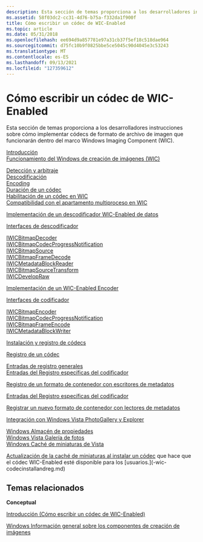 ```yaml
---
description: Esta sección de temas proporciona a los desarrolladores instrucciones sobre cómo implementar códecs de formato de archivo de imagen que funcionarán dentro del marco Windows Imaging Component (WIC).
ms.assetid: 58f03dc2-cc31-4d76-b75a-f332da1f900f
title: Cómo escribir un códec de WIC-Enabled
ms.topic: article
ms.date: 05/31/2018
ms.openlocfilehash: ee694d9a857781e97a31cb37f5ef18c518dae964
ms.sourcegitcommit: d75fc10b9f0825bbe5ce5045c90d4045e3c53243
ms.translationtype: MT
ms.contentlocale: es-ES
ms.lasthandoff: 09/13/2021
ms.locfileid: "127359612"
---
```

# <a name="how-to-write-a-wic-enabled-codec"></a>Cómo escribir un códec de WIC-Enabled

Esta sección de temas proporciona a los desarrolladores instrucciones sobre cómo implementar códecs de formato de archivo de imagen que funcionarán dentro del marco Windows Imaging Component (WIC).

<dl>

[Introducción](-wic-howtowriteacodec-intro.md)  
[Funcionamiento del Windows de creación de imágenes (WIC)](-wic-howwicworks.md)  
<dl>

[Detección y arbitraje](-wic-howwicworks.md)  
[Descodificación](-wic-howwicworks.md)  
[Encoding](-wic-howwicworks.md)  
[Duración de un códec](-wic-howwicworks.md)  
[Habilitación de un códec en WIC](-wic-howwicworks.md)  
[Compatibilidad con el apartamento multiproceso en WIC](-wic-howwicworks.md)  
</dl> </dd> <a href="-wic-implementingwicdecoder.md">Implementación de un descodificador WIC-Enabled de datos</a><dl>

[Interfaces de descodificador](-wic-decoderinterfaces.md)<dl>

[IWICBitmapDecoder](-wic-imp-iwicbitmapdecoder.md)  
[IWICBitmapCodecProgressNotification](-wic-imp-iwicbitmapcodecprogressnotification-decoder.md)  
[IWICBitmapSource](-wic-imp-iwicbitmapsource.md)  
[IWICBitmapFrameDecode](-wic-imp-iwicbitmapframedecode.md)  
[IWICMetadataBlockReader](-wic-imp-iwicmetadatablockreader.md)  
[IWICBitmapSourceTransform](-wic-imp-iwicbitmapsourcetransform.md)  
[IWICDevelopRaw](-wic-imp-iwicdevelopraw.md)  
</dl> </dd> </dl> </dd> <a href="-wic-implementingwicencoder.md">Implementación de un WIC-Enabled Encoder</a>  
<dl>

[Interfaces de codificador](-wic-encoderinterfaces.md)  
<dl>

[IWICBitmapEncoder](-wic-imp-iwicbitmapencoder.md)  
[IWICBitmapCodecProgressNotification](-wic-imp-iwicbitmapcodecprogressnotification-encoder.md)  
[IWICBitmapFrameEncode](-wic-imp-iwicbitmapframeencode.md)  
[IWICMetadataBlockWriter](-wic-imp-iwicmetadatablockwriter.md)  
</dl> </dd> </dl> </dd> <a href="-wic-codecinstallandreg.md">Instalación y registro de códecs</a>  
<dl>

[Registro de un códec](-wic-codecinstallandreg.md)  
<dl>

[Entradas de registro generales](-wic-generalregentries.md)  
[Entradas del Registro específicas del codificador](-wic-encoderregentries.md)  
<dl>

[Registro de un formato de contenedor con escritores de metadatos](-wic-encoderregentries.md)  
</dl> </dd> <a href="-wic-decoderregentries.md">Entradas del Registro específicas del codificador</a>  
<dl>

[Registrar un nuevo formato de contenedor con lectores de metadatos](-wic-decoderregentries.md)  
</dl> </dd> <a href="-wic-integrationregentries.md">Integración con Windows Vista PhotoGallery y Explorer</a>  
<dl>

[Windows Almacén de propiedades](-wic-integrationregentries.md)  
[Windows Vista Galería de fotos](-wic-integrationregentries.md)  
[Windows Caché de miniaturas de Vista](-wic-integrationregentries.md)  
</dl> </dd> </dl> </dd> <a href="-wic-codecinstallandreg.md">Actualización de la caché de miniaturas al instalar un códec</a> que hace que el códec WIC-Enabled esté disponible para los [usuarios.](-wic-codecinstallandreg.md) </dl> </dd> <a href="-wic-howtowriteacodec-conclusion.md"></a>  
</dl>

## <a name="related-topics"></a>Temas relacionados

<dl> <dt>

**Conceptual**
</dt> <dt>

[Introducción (Cómo escribir un códec de WIC-Enabled)](-wic-howtowriteacodec-intro.md)
</dt> <dt>

[Windows Información general sobre los componentes de creación de imágenes](-wic-about-windows-imaging-codec.md)
</dt> </dl>

 

 



